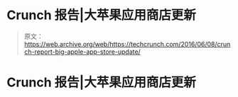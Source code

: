 # Crunch 报告|大苹果应用商店更新 

> 原文：<https://web.archive.org/web/https://techcrunch.com/2016/06/08/crunch-report-big-apple-app-store-update/>

# Crunch 报告|大苹果应用商店更新